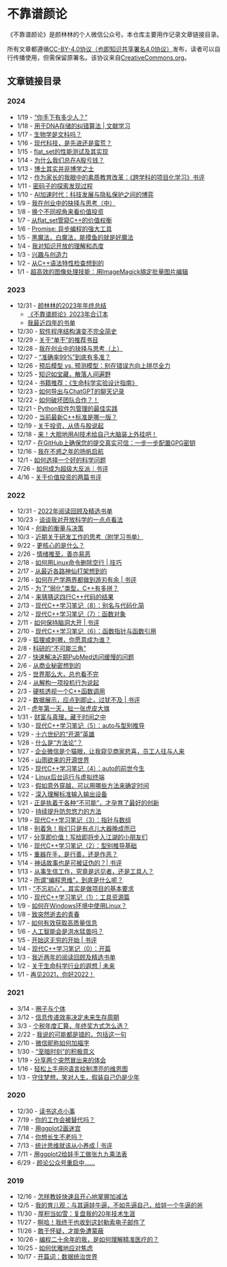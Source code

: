# 不靠谱颜论

《不靠谱颜论》是颜林林的个人微信公众号。本仓库主要用作记录文章链接目录。

所有文章都遵循[CC-BY-4.0协议（也即知识共享署名4.0协议）](LICENSE)发布，读者可以自行传播使用，但需保留原署名。该协议来自[CreativeCommons.org](https://creativecommons.org/licenses/by/4.0/legalcode.zh-hans)。

## 文章链接目录

### 2024

* 1/19 - [“你手下有多少人？”](https://mp.weixin.qq.com/s/78TLknnfPmK9qHINW0CIRA)
* 1/18 - [用于DNA存储的纠错算法 | 文献学习](https://mp.weixin.qq.com/s/4ngbaiCkhoP0tnUDamsKJw)
* 1/17 - [生物学是文科吗？](https://mp.weixin.qq.com/s/kVG6tGEuTMo9yJ-GhNbm5w)
* 1/16 - [现代科技，是先进还是蛮荒？](https://mp.weixin.qq.com/s/SKFjyR8MAw8qCyAZB-Ngzg)
* 1/15 - [flat_set的性能测试及其实现](https://mp.weixin.qq.com/s/wJLsQVTZnqB2gWGYsZaMPg)
* 1/14 - [为什么我们总在A股亏钱？](https://mp.weixin.qq.com/s/5uBeE3nC51abBO7hBjdbHw)
* 1/13 - [博士其实并非博学之士](https://mp.weixin.qq.com/s/7J_aa0k1R2e38XKzaVlQWw)
* 1/12 - [作为家长的我眼中的素质教育改革：《跨学科的项目化学习》书评](https://mp.weixin.qq.com/s/b7lTQxTAHr-wfba0rr3ZUA)
* 1/11 - [密码子的探索发现过程](https://mp.weixin.qq.com/s/Q_RxDXtaDne8KKLBwRlHCA)
* 1/10 - [AI加速时代：科技发展与隐私保护之间的博弈](https://mp.weixin.qq.com/s/FNu2EtRGtXyhORAuT8a8jA)
* 1/9 - [我在创业中的抉择与思考（中）](https://mp.weixin.qq.com/s/v6VR799wMCtSlgi4tmtSCg)
* 1/8 - [换个不同视角来看价值投资](https://mp.weixin.qq.com/s/1La7uBCfeKiO7_YtyY3SRg)
* 1/7 - [从flat_set管窥C++的价值权衡](https://mp.weixin.qq.com/s/_twaQTKqC6p2Pc8c8qrLKA)
* 1/6 - [Promise: 异步编程的强大工具](https://mp.weixin.qq.com/s/atFlcMdulXcaC1dZidOW0Q)
* 1/5 - [黑魔法，白魔法，能摸鱼的就是好魔法](https://mp.weixin.qq.com/s/IlfY8hZa_3pqUia9-3Hxxw)
* 1/4 - [我对知识开放的理解和态度](https://mp.weixin.qq.com/s/EGM79BvaqWLS6djxCzjzGA)
* 1/3 - [兴趣与创造力](https://mp.weixin.qq.com/s/T4DtLwRRwSLUOy3cR1mBrg)
* 1/2 - [从C++语法特性检查想到的](https://mp.weixin.qq.com/s/xa9pJ-ZgqvJicTRdofndXQ)
* 1/1 - [超高效的图像处理技能：用ImageMagick搞定批量图片编辑](https://mp.weixin.qq.com/s/EA5J2EENzCiWYDjkZDdwVQ)

### 2023

* 12/31 - [颜林林的2023年年终总结](https://mp.weixin.qq.com/s/t_0fvas2SOvfIpXMeX4Fcg)
    * [《不靠谱颜论》2023年合订本](https://mp.weixin.qq.com/s/eDUHyrsHEiQUVj1Ansigsw)
    * [我最近四年的书单](https://mp.weixin.qq.com/s/ixSVbuw6-beufOYrAsQNYw)
* 12/30 - [软件程序结构演变不完全简史](https://mp.weixin.qq.com/s/L2wkIkkVrp1DFcjleAdeZw)
* 12/29 - [关于“单干”的推荐书目](https://mp.weixin.qq.com/s/exGi18F4aAKN-WQQjN5Bnw)
* 12/28 - [我在创业中的抉择与思考（上）](https://mp.weixin.qq.com/s/68WsiA8Hr2fb_3LJR55zRA)
* 12/27 - [“准确率99%”到底有多准？](https://mp.weixin.qq.com/s/i9hTjjSiGs7u6B91BO47RA)
* 12/26 - [预后模型 vs. 预测模型：别在错误方向上拼尽全力](https://mp.weixin.qq.com/s/pTFD-sB_EbGieG8zvmMEAw)
* 12/25 - [知识如宝藏，散落人间遍野](https://mp.weixin.qq.com/s/eL2INVrgKFGaFWuldwRHzQ)
* 12/24 - [书籍推荐：《生命科学实验设计指南》](https://mp.weixin.qq.com/s/_1i9EC4x-xwxmA3grNXcSQ)
* 12/23 - [如何导出与ChatGPT的聊天记录](https://mp.weixin.qq.com/s/U2bEu1eki38cJGsbsf3snA)
* 12/22 - [如何破坏团队合作？！](https://mp.weixin.qq.com/s/sczQOaZo3wtAc5bvfFuoHA)
* 12/21 - [Python软件包管理的最佳实践](https://mp.weixin.qq.com/s/8M5ssxmGXYECrAwpACoxgQ)
* 12/20 - [当前最新C++标准是哪一版？](https://mp.weixin.qq.com/s/90rPClS1qzR8iio14G3yuQ)
* 12/19 - [关于投资，从债与股说起](https://mp.weixin.qq.com/s/CrgHATyRVA1cnuNLQOyfVw)
* 12/18 - [来！大胆地用AI技术给自己大脑装上外挂吧！](https://mp.weixin.qq.com/s/Tq-Lh5qEcT8IiEA1KFevQQ)
* 12/17 - [在GitHub上确保您的提交真实可信：一步一步配置GPG密钥](https://mp.weixin.qq.com/s/mPxu4d7z65trQ49jWtyzig)
* 12/16 - [我在不惑之年的扬帆启航](https://mp.weixin.qq.com/s/VwDelcD2hgl7yfIELyiDCQ)
* 12/1 - [如何选择一个好的科学问题](https://mp.weixin.qq.com/s/IjpNilrNz4TShQ0NOcpSMw)
* 7/26 - [如何成为超级大反派｜书评](https://mp.weixin.qq.com/s/GlUZTBvpv1Jw2KFNWVXrYQ)
* 4/16 - [关于价值投资的两篇书评](https://mp.weixin.qq.com/s/8DJqpCJQmk-jtj1IIWnDXg)

### 2022

* 12/31 - [2022年阅读回顾及精选书单](https://mp.weixin.qq.com/s/AkATSjcMujY2BQQHBbCJ8Q)
* 10/23 - [谈谈我对开放科学的一点点看法](https://mp.weixin.qq.com/s/I5CdVTRrGyb55cnSPnRr9w)
* 10/4 - [创新的衡量与决策](https://mp.weixin.qq.com/s/Zj8F1UU6DYk3xlXCErA0FQ)
* 10/3 - [近期关于研发工作的思考（附学习书单）](https://mp.weixin.qq.com/s/lJamSAZ_d0vdba6W7dq9SA)
* 9/22 - [更核心的是什么？](https://mp.weixin.qq.com/s/iPpEtNnJAhqECbNUscp9Ag)
* 2/26 - [情绪推至，善亦易恶](https://mp.weixin.qq.com/s/tVmQ3X2aYdsTBcyshCAI2A)
* 2/18 - [如何用Linux命令删除空行 | 技巧](https://mp.weixin.qq.com/s/S5QI3Xu8pmim0GDx8A6p3w)
* 2/17 - [从最近各路神仙打架想到的](https://mp.weixin.qq.com/s/h1KH74bHUEJcGMNQAaoeGA)
* 2/16 - [如何在产学两界都做到游刃有余 | 书评](https://mp.weixin.qq.com/s/JsEYcBWvNS_V8AwdadFyLg)
* 2/15 - [为了“弱化”类型，C++有多拼？](https://mp.weixin.qq.com/s/ppihXN8iG-Nzb6eDvr7KTw)
* 2/14 - [来猜猜这四行C++代码的结果](https://mp.weixin.qq.com/s/97uewqqoUMyQCe9fHF3GVA)
* 2/13 - [现代C++学习笔记（8）：别名与代码化简](https://mp.weixin.qq.com/s/N8tfHUOhfh_l5f6yBEM53A)
* 2/12 - [现代C++学习笔记（7）：函数对象](https://mp.weixin.qq.com/s/h60kkUhiN3Gh3IInruRq0A)
* 2/11 - [如何保持脑洞大开 | 书评](https://mp.weixin.qq.com/s/qbU0j9mHGJXzMGORJPuZTA)
* 2/10 - [现代C++学习笔记（6）：函数指针与函数引用](https://mp.weixin.qq.com/s/L32JguFevNJnj_JYRxLRkQ)
* 2/9 - [狐狸或刺猬，你愿意成为谁？](https://mp.weixin.qq.com/s/Rez0VjGCiBlwQucwTBZoYg)
* 2/8 - [科研的“不可能三角”](https://mp.weixin.qq.com/s/sh3cBEIGS0rJP99Kgj5-dA)
* 2/7 - [快速解决近期PubMed访问缓慢的问题](https://mp.weixin.qq.com/s/pvKBfhqTeQAE7u5Tio7c7A)
* 2/6 - [从商业秘密想到的](https://mp.weixin.qq.com/s/_nNF9wVNdZ8fgeF1nDQUNQ)
* 2/5 - [世界那么大，总也看不完](https://mp.weixin.qq.com/s/0Yv2A59m0COIj_1mGj22fQ)
* 2/4 - [从解构一项投机行为说起](https://mp.weixin.qq.com/s/KTO8YmAbJBTs7uQ5voRBog)
* 2/3 - [硬核透视一个C++函数调用](https://mp.weixin.qq.com/s/KXWa-Yfu1t4j4Hck6bSPeQ)
* 2/2 - [数据展示，应点到即止，过犹不及 | 书评](https://mp.weixin.qq.com/s/al92yGYeq2NJ_JoYMB_Wkw)
* 2/1 - [虎年第一天，扯一张虎皮大旗](https://mp.weixin.qq.com/s/KtvS_IxYK0XVVwKP8R7nVw)
* 1/31 - [财富与真理，藏于时间之中](https://mp.weixin.qq.com/s/GxvRrxkpNqkBPZ76LxTZBQ)
* 1/30 - [现代C++学习笔记（5）：auto与型别推导](https://mp.weixin.qq.com/s/Eb1ZCZtlDU2Ajt3r5zOLWw)
* 1/29 - [十六世纪的“开源”英雄](https://mp.weixin.qq.com/s/MpjdzEvublV6zNlQthb0Rw)
* 1/28 - [什么是“方法论”？](https://mp.weixin.qq.com/s/HDHhF8wyPsprXwviCqSq4Q)
* 1/27 - [企业微信是个猫眼，让我窥见商家悲喜，员工人往与人来](https://mp.weixin.qq.com/s/FVbA1VRnDpJ5GR3gy49fgw)
* 1/26 - [山雨欲来的开源世界](https://mp.weixin.qq.com/s/i1U8PeJLX6aXYx6e0Y20Uw)
* 1/25 - [现代C++学习笔记（4）：auto的前世今生](https://mp.weixin.qq.com/s/xCcRgWjGD49vFTLefAZ7RA)
* 1/24 - [Linux后台运行与虚拟终端](https://mp.weixin.qq.com/s/IidpAnOq0VT1UZSLGOBx8A)
* 1/23 - [假如意外穿越，可以用哪些方法来确定时间](https://mp.weixin.qq.com/s/mrZUh8-JQI-nezUJyuyKdQ)
* 1/22 - [深入理解标准输入输出设备](https://mp.weixin.qq.com/s/SN6XEp5jOgvEwPYd4m3f_Q)
* 1/21 - [正是执着于各种“不可能”，才孕育了最好的创新](https://mp.weixin.qq.com/s/nVNtIVhlhlT5vRNULijFxA)
* 1/20 - [持续提升防忽悠力的方法](https://mp.weixin.qq.com/s/hk7EGYcM1a5UetEhLXjXig)
* 1/19 - [现代C++学习笔记（3）：指针与数组](https://mp.weixin.qq.com/s/zieV1X1z2YpNUp0ydv3a_g)
* 1/18 - [别着急！我们只是有点儿大器晚成而已](https://mp.weixin.qq.com/s/Svh6MfFkaD0PgDF6RvXdSw)
* 1/17 - [分享即价值！写给即将步入江湖的小朋友们](https://mp.weixin.qq.com/s/rlcJIgLlkT-qLv4dzChpNw)
* 1/16 - [现代C++学习笔记（2）：型别推导基础](https://mp.weixin.qq.com/s/6rlkGgQvP3USbrwF6D5Iyg)
* 1/15 - [重器在手，是行善，还是作恶？](https://mp.weixin.qq.com/s/hsautJDee-QYlkOArgZa8g)
* 1/14 - [神话故事也是可被证伪的？| 书评](https://mp.weixin.qq.com/s/ljfjMtp-Hh-E2ix7p1vefQ)
* 1/13 - [从事生信工作，究竟是远见者，还是工具人？](https://mp.weixin.qq.com/s/VPp9Iw7qR0kMNWmYJ-uN0Q)
* 1/12 - [所谓“编程思维”，到底是什么呢？](https://mp.weixin.qq.com/s/u7ihIMlpphHDeIx7ReDiwg)
* 1/11 - [“不忘初心”，其实是做项目的基本要求](https://mp.weixin.qq.com/s/hvoioufGd9zD5M-4PCtOxg)
* 1/10 - [现代C++学习笔记（1）：工具资源篇](https://mp.weixin.qq.com/s/5pMnsBCJxr5bt9hmKLQkDw)
* 1/9 - [如何在Windows环境中使用Linux？](https://mp.weixin.qq.com/s/95kaI8RFOoGMP0eyASuMIw)
* 1/8 - [致突然逝去的青春](https://mp.weixin.qq.com/s/dpHrEDAFftdE8n5wmy5P3g)
* 1/7 - [如何有效获取高质量信息](https://mp.weixin.qq.com/s/vMwa1DPouZ8ha4zj6s0yzQ)
* 1/6 - [人工智能会是洪水猛兽吗？](https://mp.weixin.qq.com/s/DUdEbKoY-lVC0QpjEAIYyQ)
* 1/5 - [开始这无穷的开始 | 书评](https://mp.weixin.qq.com/s/xPTklQmKXSM5Lka5TMGl7w)
* 1/4 - [现代C++学习笔记（0）：开篇](https://mp.weixin.qq.com/s/u46-CDwkZtpDb5Z3LyQVhQ)
* 1/3 - [我近两年的阅读回顾及精选书单](https://mp.weixin.qq.com/s/E4hvHELemUBO4-4E6cAD6A)
* 1/2 - [关于生命科学行业的遐想 | 未来](https://mp.weixin.qq.com/s/Sj1I35JL1vo-qO2IWBD8fw)
* 1/1 - [再见2021，你好2022！](https://mp.weixin.qq.com/s/B9GPUiFZV8gWjc_VQw_-LQ)

### 2021

* 3/14 - [圈子与个体](https://mp.weixin.qq.com/s/9PsUraj1KPVFl-_fsOy0tg)
* 3/12 - [信息传递效率决定未来生存周期](https://mp.weixin.qq.com/s/thmkpw9nmmCHvgYDPBztsg)
* 3/3 - [个税年度汇算，年终奖方式怎么选？](https://mp.weixin.qq.com/s/PwR0hdCMoX7aSm812Wceew)
* 2/22 - [我说的可能都是错的，包括这一句](https://mp.weixin.qq.com/s/hYiHJiyBCNX8xoOuNmY2sQ)
* 2/10 - [微信昵称如何加福字](https://mp.weixin.qq.com/s/zxJDuXRR6KcgSb2qyfhKsg)
* 1/30 - [“至暗时刻”的积极意义](https://mp.weixin.qq.com/s/6vtR7V2A0nfVHCyKdPLwww)
* 1/19 - [分享两个突然冒出来的体会](https://mp.weixin.qq.com/s/4GaYwVpE3wW6nWO0kc4Scg)
* 1/16 - [轻松上手用R语言绘制漂亮的维恩图](https://mp.weixin.qq.com/s/Z93iC-2iAueftwiyE3ltlQ)
* 1/3 - [守住梦想，笑对人生，假装自己仍是少年](https://mp.weixin.qq.com/s/vpLGhnQDvdK3k7HCeUt1zw)

### 2020

* 12/30 - [读书这点小事](https://mp.weixin.qq.com/s/7uB2F_9wfG80_doYwS6jWQ)
* 7/19 - [你的工作会被替代吗？](https://mp.weixin.qq.com/s/UrffeZuRKc7FrBwK4ltfSQ)
* 7/18 - [用ggplot2画迷宫](https://mp.weixin.qq.com/s/qeQ04mliUh-9rTVSpfAY2g)
* 7/14 - [你想长生不老吗？](https://mp.weixin.qq.com/s/5-anjbF6uiFRUs49v5Jniw)
* 7/13 - [统计思维就该从小养成 | 书评](https://mp.weixin.qq.com/s/gTm5_XxP3-W4Ee5AppcfJw)
* 7/11 - [用ggplot2给娃手工做张九九乘法表](https://mp.weixin.qq.com/s/-NGmN3jC0SJKWW_a28FGhw)
* 6/29 - [颜论公众号重启中……](https://mp.weixin.qq.com/s/7gHw1_JnZU9uBJixI3nxgQ)

### 2019

* 12/16 - [怎样教娃快速且开心地掌握加减法](https://mp.weixin.qq.com/s/zF6_VME4cku3_LwxrKUHGg)
* 12/5 - [我的育儿观：与其逼娃牛逼，不如先逼自己，给娃一个牛逼的爸](https://mp.weixin.qq.com/s/pw0fK4c_5f03h0QO25q7aA)
* 11/30 - [厚积当如雪：复盘我的20年技术生涯](https://mp.weixin.qq.com/s/jKB6nOuVZlnu6giYc7N1Qg)
* 11/27 - [啊哈！我终于也收到这封勒索电子邮件了](https://mp.weixin.qq.com/s/PABhpICPHli_p3zrfMxGSA)
* 11/26 - [敢于怀疑，才能免遭蒙蔽](https://mp.weixin.qq.com/s/lgzVm76hQzmgBP8h81wnew)
* 10/26 - [编程二十余年的我，是如何理解精准医疗的？](https://mp.weixin.qq.com/s/MjKImrH2aaDHJfd7hHZkdA)
* 10/25 - [如何优雅地应对焦虑](https://mp.weixin.qq.com/s/JSWJKz78eNA1RvKXRH5D3A)
* 10/17 - [开篇词：数据统治世界](https://mp.weixin.qq.com/s/Oq-JjT4LCE-ilT0ZACqXJg)
